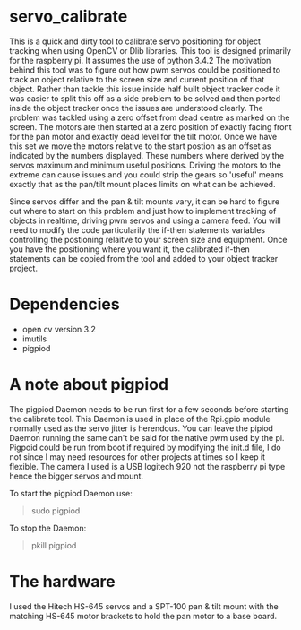 # servo_calibrate
This is a quick and dirty tool to calibrate servo positioning for object tracking when using OpenCV or Dlib libraries.
This tool is designed primarily for the raspberry pi. It assumes the use of python 3.4.2
The motivation behind this tool was to figure out how pwm servos could be positioned to track an object relative to the screen size and current position of that object. Rather than tackle this issue inside half built object tracker code it was easier to split this off as a side problem to be solved and then ported inside the object tracker once the issues are understood clearly. The problem was tackled using a zero offset from dead centre as marked on the screen. The motors are then started at a zero position of exactly facing front for the pan motor and exactly dead level for the tilt motor. Once we have this set we move the motors relative to the start postion as an offset as indicated by the numbers displayed. These numbers where derived by the servos maximum and minimum useful positions. Driving the motors to the extreme can cause issues and you could strip the gears so 'useful' means exactly that as the pan/tilt mount places limits on what can be achieved.

Since servos differ and the pan & tilt mounts vary, it can be hard to figure out where to start on this problem and just how to implement tracking of objects in realtime, driving pwm servos and using a camera feed. 
You will need to modify the code particularily the if-then statements variables controlling the postioning relaitve to your screen size and equipment.
Once you have the positioning where you want it, the calibrated if-then statements can be copied from the tool and added to your object tracker project.

# Dependencies
- open cv version 3.2
- imutils
- pigpiod

# A note about pigpiod
The pigpiod Daemon needs to be run first for a few seconds before starting the calibrate tool. This Daemon is used in place of the Rpi.gpio module normally used as the servo jitter is herendous. You can leave the pipiod Daemon running the same can't be said for the native pwm used by the pi. Pigpoid could be run from boot if required by modifying the init.d file, I do not since I may need resources for other projects at times so I keep it flexible. The camera I used is a USB logitech 920 not the raspberry pi type hence the bigger servos and mount. 

To start the pigpiod Daemon use:
> sudo pigpiod

To stop the Daemon:
> pkill pigpiod

# The hardware
I used the Hitech HS-645 servos and a SPT-100 pan & tilt mount with the matching HS-645 motor brackets to hold the pan motor to a base board.
